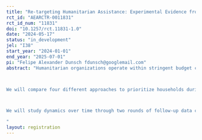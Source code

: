 ```yaml
---
title: "Re-targeting Humanitarian Assistance: Experimental Evidence from Lebanon"
rct_id: "AEARCTR-0011831"
rct_id_num: "11831"
doi: "10.1257/rct.11831-1.0"
date: "2024-05-17"
status: "in_development"
jel: "I38"
start_year: "2024-01-01"
end_year: "2025-07-01"
pi: "Felipe Alexander Dunsch fdunsch@googlemail.com"
abstract: "Humanitarian organizations operate within stringent budget constraints and regularly need to prioritize and re-prioritize their assistance, depending on needs and funding. In this study, we partner with the largest humanitarian organization in the world - the World Food Programme (WFP) - to investigate alternative approaches to prioritize assistance in the context of a scaling down of humanitarian operations. The study takes place in Lebanon, where WFP is planning to scale down its food assistance program from about 58,000 beneficiary households to about 25,000, due to resource constraints. 

We will compare four different approaches to prioritize households during this downscaling: three data-driven approaches will rely on Proxy Mean Testing (PMT) to select households according to different predicted outcomes (expenditure, food security, or a combination of the two), while the fourth targeting approach will rely on criteria identified through a survey conducted among local experts. The study will investigate how the different approaches lead to different profiles of beneficiaries and how these differences impact the effectiveness of assistance. The experimental design will moreover allow us to causally assess the impact of the (dis)continuation of food assistance itself, through the definition of comparable groups of beneficiaries and non-beneficiaries across the four different approaches (more specifically, we will assess the impact on the “marginal” households, i.e. eligible under one targeting method but not another).  

We will study dynamics over time through two rounds of follow-up data collection, and we will also take advantage of the staggered fading out of assistance (in two phases), to study how households might prepare for the end of assistance and which coping mechanisms they might adopt.  
"
layout: registration
---
```


